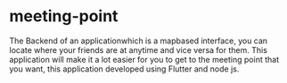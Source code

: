 # meeting-point
The Backend of an applicationwhich is a mapbased interface, you can locate where your friends  are at anytime and vice versa for them. 
This application will make it a lot easier for you to get to the meeting point that you want, this application developed using Flutter and node js.
